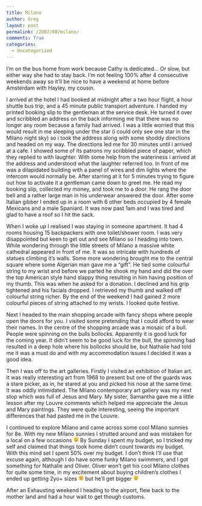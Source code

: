 ```yaml
---
title: Milano
author: Greg
layout: post
permalink: /2007/08/milano/
comments: True
categories:
  - Uncategorized
---
```

I&#8217;m on the bus home from work because Cathy is dedicated&#8230; Or slow, but either way she had to stay back. I&#8217;m not feeling 100% after 4 consecutive weekends away so it&#8217;ll be nice to have a weekend at home before Amsterdam with Hayley, my cousin.

I arrived at the hotel I had booked at midnight after a two hour flight, a hour shuttle bus trip, and a 45 minute public transport adventure. I handed my printed booking slip to the gentleman at the service desk. He turned it over and scribbled an address on the back informing me that there was no longer any room because a family had arrived. I was a little worried that this would result in me sleeping under the star (i could only see one star in the Milano night sky) so i took the address along with some shoddy directions and headed on my way. The directions led me for 30 minutes until i arrived at a cafe. I showed some of its patrons my scribbled piece of paper, which they replied to with laughter. With some help from the wateriness i arrived at the address and understood what the laughter referred too. In front of me was a dilapidated building with a panel of wires and dim lights where the intercom would normally be. After starring at it for 5 minutes trying to figure out how to activate it a gentleman came down to greet me. He read my booking slip, collected my money, and took me to a door. He rang the door bell and a rather large man in his underwear answered the door. After some Italian gibber I ended up in a room with 6 other beds occupied by 4 female Mexicans and a male Spaniard. It was now past 1am and I was tired and glad to have a roof so I hit the sack.

When I woke up I realised I was staying in someone apartment. It had 4 rooms housing 15 backpackers with one toilet/shower room. I was very disappointed but keen to get out and see Milano so I heading into town. While wondering through the little streets of Milano a massive white cathedral appeared in front of me. It was so intricate with hundreds of statues climbing it&#8217;s walls. Some more wondering brought me to the central square where some Algerian man gave me a “gift”. He tied some colourful string to my wrist and before we parted he shook my hand and did the over the top American style hand slappy thing resulting in him having position of my thumb. This was when he asked for a donation. I declined and his grip tightened and his facials dropped. I retrieved my thumb and walked off colourful string richer. By the end of the weekend I had gained 2 more colourful pieces of string attached to my wrists. I looked quite festive.

Next I headed to the main shopping arcade with fancy shops where people open the doors for you. I visited some pretending that I could afford to wear their names. In the centre of the shopping arcade was a mosaic of a bull. People were spinning on the bulls bollocks. Apparently it is good luck for the coming year. It didn&#8217;t seem to be good luck for the bull, the spinning had resulted in a deep hole where his bollocks should be, but Nathalie had told me it was a must do and with my accommodation issues I decided it was a good idea.

Then I was off to the art galleries. Firstly I visited an exhibition of Italian art. It was really interesting art from 1968 to present but one of the guards was a stare picker, as in, he stared at you and picked his nose at the same time. It was oddly intimidated. The Milano contemporary art gallery was my next stop which was full of Jesus and Mary. My sister, Samantha gave me a little lesson after my Louvre comments which helped me appreciate the Jesus and Mary paintings. They were quite interesting, seeing the important differences that had pasted me in the Louvre.

I continued to explore Milano and came across some cool Milano sunnies for 8e. With my new Milano sunnies I strutted around and was mistaken for a local on a few occasions <img src="/wp-content/smilies/simple-smile.png" alt=":)" class="wp-smiley" style="height: 1em; max-height: 1em;" /> By Sunday I spent my budget, so I tricked my self and claimed that things took home didn&#8217;t count towards my budget. With this mind set I spent 50% over my budget. I don&#8217;t think I&#8217;ll use that excuse again, although I do have some funky Milano swimmers, and I got something for Nathalie and Oliver. Oliver won&#8217;t get his cool Milano clothes for quite some time, in my excitement about buying children&#8217;s clothes I ended up getting 2yo+ sizes <img src="/wp-content/smilies/frownie.png" alt=":(" class="wp-smiley" style="height: 1em; max-height: 1em;" /> but he&#8217;ll get bigger <img src="/wp-content/smilies/simple-smile.png" alt=":)" class="wp-smiley" style="height: 1em; max-height: 1em;" />

After an Exhausting weekend I heading to the airport, flew back to the mother land and had a hour wait to get though customs.